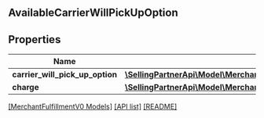## AvailableCarrierWillPickUpOption

## Properties

Name | Type | Description | Notes
------------ | ------------- | ------------- | -------------
**carrier_will_pick_up_option** | [**\SellingPartnerApi\Model\MerchantFulfillmentV0\CarrierWillPickUpOption**](CarrierWillPickUpOption.md) |  |
**charge** | [**\SellingPartnerApi\Model\MerchantFulfillmentV0\CurrencyAmount**](CurrencyAmount.md) |  |

[[MerchantFulfillmentV0 Models]](../) [[API list]](../../Api) [[README]](../../../README.md)
